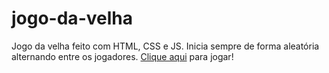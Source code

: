 # jogo-da-velha
Jogo da velha feito com HTML, CSS e JS.
Inicia sempre de forma aleatória alternando entre os jogadores.
<a href="https://ladsonmario.github.io/jogo-da-velha/">Clique aqui</a> para jogar!
